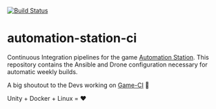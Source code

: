 [![Build Status](https://drone.kiwi-labs.net/api/badges/Diesel-Net/automation-station-ci/status.svg)](https://drone.kiwi-labs.net/Diesel-Net/automation-station-ci)


# automation-station-ci
Continuous Integration pipelines for the game [Automation Station](https://www.automationstationgame.com/). This repository contains the Ansible and Drone configuration necessary for automatic weekly builds.

A big shoutout to the Devs working on [Game-CI](https://game.ci/) :tada:

Unity + Docker + Linux = :heart:
